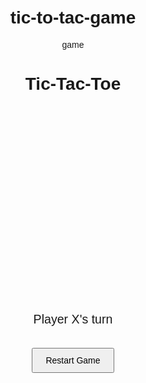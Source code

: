 # tic-to-tac-game
game 
<!DOCTYPE html>
<html lang="en">
<head>
  <meta charset="UTF-8">
  <title>Tic-Tac-Toe</title>
  <style>
    body {
      font-family: Arial, sans-serif;
      text-align: center;
      margin-top: 50px;
    }

    h1 {
      margin-bottom: 20px;
    }

    #board {
      display: grid;
      grid-template-columns: repeat(3, 100px);
      grid-template-rows: repeat(3, 100px);
      gap: 5px;
      justify-content: center;
      margin: 0 auto;
    }

    .cell {
      width: 100px;
      height: 100px;
      font-size: 2.5em;
      background-color: #f0f0f0;
      border: 2px solid #333;
      display: flex;
      align-items: center;
      justify-content: center;
      cursor: pointer;
      user-select: none;
    }

    .cell:hover {
      background-color: #e0e0e0;
    }

    #msg {
      margin-top: 20px;
      font-size: 1.4em;
    }

    #reset {
      margin-top: 15px;
      padding: 10px 20px;
      font-size: 1em;
      cursor: pointer;
    }
  </style>
</head>
<body>

  <h1>Tic-Tac-Toe</h1>
  <div id="board"></div>
  <p id="msg">Player X's turn</p>
  <button id="reset">Restart Game</button>

  <script>
    const board = document.getElementById('board');
    const msg = document.getElementById('msg');
    const resetBtn = document.getElementById('reset');

    let cells = Array(9).fill('');
    let currentPlayer = 'X';
    let gameActive = true;

    function createBoard() {
      board.innerHTML = '';
      cells = Array(9).fill('');
      currentPlayer = 'X';
      gameActive = true;
      msg.textContent = "Player X's turn";

      for (let i = 0; i < 9; i++) {
        const cell = document.createElement('div');
        cell.className = 'cell';
        cell.dataset.index = i;
        cell.addEventListener('click', handleMove);
        board.appendChild(cell);
      }
    }

    function handleMove(e) {
      const index = e.target.dataset.index;

      if (!gameActive || cells[index] !== '') return;

      cells[index] = currentPlayer;
      e.target.textContent = currentPlayer;

      if (checkWinner()) {
        msg.textContent = `Player ${currentPlayer} wins!`;
        gameActive = false;
        return;
      }

      if (!cells.includes('')) {
        msg.textContent = "It's a draw!";
        gameActive = false;
        return;
      }

      currentPlayer = currentPlayer === 'X' ? 'O' : 'X';
      msg.textContent = `Player ${currentPlayer}'s turn`;
    }

    function checkWinner() {
      const winPatterns = [
        [0,1,2], [3,4,5], [6,7,8],
        [0,3,6], [1,4,7], [2,5,8],
        [0,4,8], [2,4,6]
      ];

      return winPatterns.some(pattern => {
        const [a, b, c] = pattern;
        return cells[a] && cells[a] === cells[b] && cells[a] === cells[c];
      });
    }

    resetBtn.addEventListener('click', createBoard);
    createBoard();
  </script>
</body>
</html>

